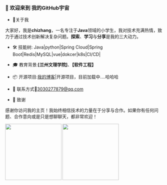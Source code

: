 ### 👋 欢迎来到 我的GitHub宇宙

- 🌟关于我

大家好，我是<strong>chizhang</strong>，一名专注于**Java**领域的小学生，我对技术充满热情，致力于通过技术创新解决复杂问题。**探索**、**学习**与**分享**是我的三大动力。

- 🛠  技能树:    Java|python|Spring Cloud|Spring Boot|Redis|MySQL|vue|dokcer|k8s|CI/CD|

- 🎓 教育背景:**[兰州文理学院]**、**【软件工程】**

- 📦 开源项目:[我的博客](https://chizhang977.github.io/justin/)|开源项目，目前加载中....哈哈哈

- 📨 联系方式:e-mail:3030277879@qq.com

- 🙏 致谢

感谢你访问我的主页！我始终相信技术的力量在于分享与合作。如果你有任何问题、合作意向或是只是想聊聊天，都非常欢迎！

<p float="left">
  <img align="left" height="180" src="https://github-readme-stats.vercel.app/api?username=chizhang977&show_icons=true&theme=midnight-purple&bg_color=30,78ffd6,3a7bd5&title_color=fff&text_color=fff&icon_color=79ff97&count_private=true&include_all_commits=true&hide_border=true&line_height=24" />
  <img align="left" height="180" src="https://github-readme-stats.vercel.app/api/top-langs/?username=chizhang977&layout=compact&theme=cobalt&bg_color=30,3a7bd5,78ffd6&title_color=fff&text_color=fff&hide_border=true" />
</p>

